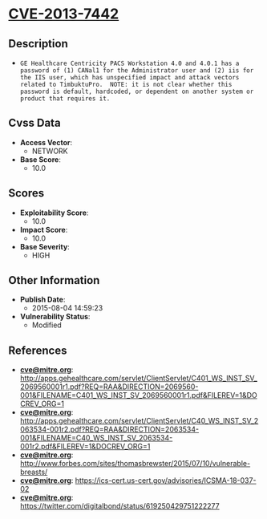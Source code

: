 
# [CVE-2013-7442](https://cve.mitre.org/cgi-bin/cvename.cgi?name=CVE-2013-7442)

## Description

- `GE Healthcare Centricity PACS Workstation 4.0 and 4.0.1 has a password of (1) CANal1 for the Administrator user and (2) iis for the IIS user, which has unspecified impact and attack vectors related to TimbuktuPro.  NOTE: it is not clear whether this password is default, hardcoded, or dependent on another system or product that requires it.`

## Cvss Data

- **Access Vector**:
  - NETWORK
- **Base Score**:
  - 10.0

## Scores

- **Exploitability Score**:
  - 10.0
- **Impact Score**:
  - 10.0
- **Base Severity**:
  - HIGH

## Other Information

- **Publish Date**:
  - 2015-08-04 14:59:23
- **Vulnerability Status**:
  - Modified

## References

- **cve@mitre.org**: http://apps.gehealthcare.com/servlet/ClientServlet/C401_WS_INST_SV_2069560001r1.pdf?REQ=RAA&DIRECTION=2069560-001&FILENAME=C401_WS_INST_SV_2069560001r1.pdf&FILEREV=1&DOCREV_ORG=1
- **cve@mitre.org**: http://apps.gehealthcare.com/servlet/ClientServlet/C40_WS_INST_SV_2063534-001r2.pdf?REQ=RAA&DIRECTION=2063534-001&FILENAME=C40_WS_INST_SV_2063534-001r2.pdf&FILEREV=1&DOCREV_ORG=1
- **cve@mitre.org**: http://www.forbes.com/sites/thomasbrewster/2015/07/10/vulnerable-breasts/
- **cve@mitre.org**: https://ics-cert.us-cert.gov/advisories/ICSMA-18-037-02
- **cve@mitre.org**: https://twitter.com/digitalbond/status/619250429751222277
